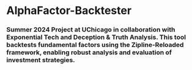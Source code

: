 # AlphaFactor-Backtester
### **Summer 2024 Project at UChicago in collaboration with Exponential Tech and Deception &amp; Truth Analysis. This tool backtests fundamental factors using the Zipline-Reloaded framework, enabling robust analysis and evaluation of investment strategies.**
